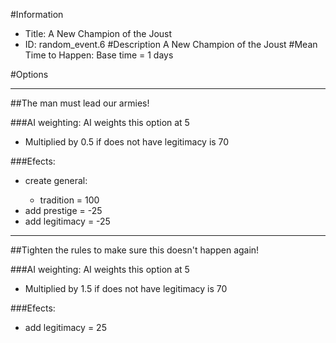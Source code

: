 #Information
 - Title: A New Champion of the Joust
 - ID: random_event.6
#Description
A New Champion of the Joust
#Mean Time to Happen:
Base time = 1 days

#Options

___
##The man must lead our armies!

###AI weighting:
AI weights this option at 5
 - Multiplied by 0.5 if does not have legitimacy is 70


###Efects:<ul><li>create general:</li><ul><li>tradition = 100</li></ul><li>add prestige = -25</li><li>add legitimacy = -25</li></ul>

___
##Tighten the rules to make sure this doesn't happen again!

###AI weighting:
AI weights this option at 5
 - Multiplied by 1.5 if does not have legitimacy is 70


###Efects:<ul><li>add legitimacy = 25</li></ul>
